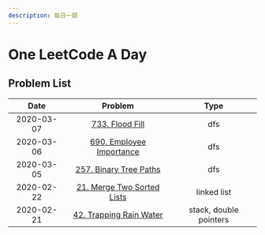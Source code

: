```yaml
---
description: 每日一题
---
```


# One LeetCode A Day

## Problem List

| Date | Problem | Type |
| :---: | :---: | :---: |
| 2020-03-07 | [733. Flood Fill](leetcode-solutions/733.md) | dfs |
| 2020-03-06 | [690. Employee Importance](leetcode-solutions/690.md) | dfs |
| 2020-03-05 | [257. Binary Tree Paths](leetcode-solutions/257.md) | dfs |
| 2020-02-22 | [21. Merge Two Sorted Lists](https://leetcode-cn.com/problems/merge-two-sorted-lists/) | linked list |
| 2020-02-21 | [42. Trapping Rain Water](https://leetcode-cn.com/problems/trapping-rain-water/) | stack, double pointers |




